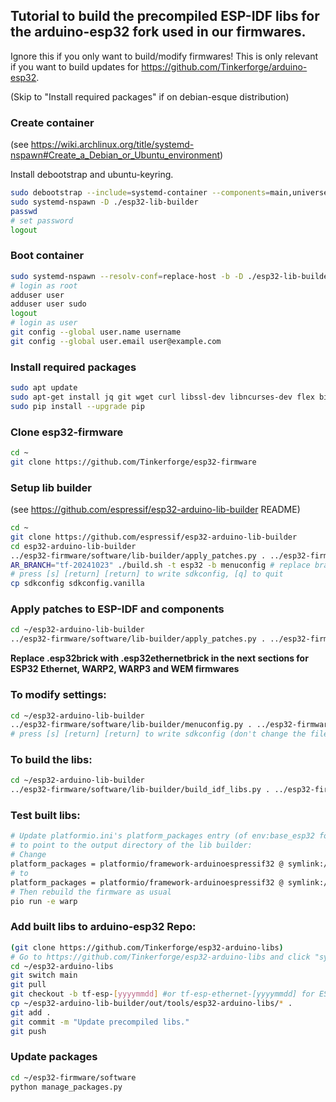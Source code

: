 ## Tutorial to build the precompiled ESP-IDF libs for the arduino-esp32 fork used in our firmwares.

Ignore this if you only want to build/modify firmwares!
This is only relevant if you want to build updates for https://github.com/Tinkerforge/arduino-esp32.

(Skip to "Install required packages" if on debian-esque distribution)

### Create container
(see https://wiki.archlinux.org/title/systemd-nspawn#Create_a_Debian_or_Ubuntu_environment)

Install debootstrap and ubuntu-keyring.

```bash
sudo debootstrap --include=systemd-container --components=main,universe jammy esp32-lib-builder http://archive.ubuntu.com/ubuntu
sudo systemd-nspawn -D ./esp32-lib-builder
passwd
# set password
logout
```

### Boot container

```bash
sudo systemd-nspawn --resolv-conf=replace-host -b -D ./esp32-lib-builder
# login as root
adduser user
adduser user sudo
logout
# login as user
git config --global user.name username
git config --global user.email user@example.com
```

### Install required packages

```bash
sudo apt update
sudo apt-get install jq git wget curl libssl-dev libncurses-dev flex bison gperf python3 python-is-python3 python3-pip python3-setuptools python3-serial python3-click python3-cryptography python3-future python3-pyparsing python3-pyelftools cmake ninja-build ccache python3-venv libffi-dev libssl-dev dfu-util libusb-1.0-0
sudo pip install --upgrade pip
```

### Clone esp32-firmware

```bash
cd ~
git clone https://github.com/Tinkerforge/esp32-firmware
```

### Setup lib builder
(see https://github.com/espressif/esp32-arduino-lib-builder README)

```bash
cd ~
git clone https://github.com/espressif/esp32-arduino-lib-builder
cd esp32-arduino-lib-builder
../esp32-firmware/software/lib-builder/apply_patches.py . ../esp32-firmware/software/patches/lib-builder-pre
AR_BRANCH="tf-20241023" ./build.sh -t esp32 -b menuconfig # replace branch name with the one you want to build.
# press [s] [return] [return] to write sdkconfig, [q] to quit
cp sdkconfig sdkconfig.vanilla
```

### Apply patches to ESP-IDF and components

```bash
cd ~/esp32-arduino-lib-builder
../esp32-firmware/software/lib-builder/apply_patches.py . ../esp32-firmware/software/patches/lib-builder
```

**Replace .esp32brick with .esp32ethernetbrick in the next sections for ESP32 Ethernet, WARP2, WARP3 and WEM firmwares**

### To modify settings:

```bash
cd ~/esp32-arduino-lib-builder
../esp32-firmware/software/lib-builder/menuconfig.py . ../esp32-firmware/software/lib-builder/defconfig.esp32brick
# press [s] [return] [return] to write sdkconfig (don't change the filename!), [q] to quit, ~/esp32-firmware/software/lib-builder/defconfig.esp32brick will be updated automatically
```

### To build the libs:

```bash
cd ~/esp32-arduino-lib-builder
../esp32-firmware/software/lib-builder/build_idf_libs.py . ../esp32-firmware/software/lib-builder/defconfig.esp32brick
```

### Test built libs:

```bash
# Update platformio.ini's platform_packages entry (of env:base_esp32 for WARP1, env.base_esp32_ethernet for WARP2/3/WEM)
# to point to the output directory of the lib builder:
# Change
platform_packages = platformio/framework-arduinoespressif32 @ symlink://packages/arduino-esp32#warp-x.y.z_commit_id
# to
platform_packages = platformio/framework-arduinoespressif32 @ symlink:///home/[user]/esp32-arduino-lib-builder/out/tools/esp32-arduino-libs
# Then rebuild the firmware as usual
pio run -e warp
```

### Add built libs to arduino-esp32 Repo:

```bash
(git clone https://github.com/Tinkerforge/esp32-arduino-libs)
# Go to https://github.com/Tinkerforge/esp32-arduino-libs and click "sync fork" (so that our main == espressif's main)
cd ~/esp32-arduino-libs
git switch main
git pull
git checkout -b tf-esp-[yyyymmdd] #or tf-esp-ethernet-[yyyymmdd] for ESP32 Ethernet Brick
cp ~/esp32-arduino-lib-builder/out/tools/esp32-arduino-libs/* .
git add .
git commit -m "Update precompiled libs."
git push
```

### Update packages

```bash
cd ~/esp32-firmware/software
python manage_packages.py
```
